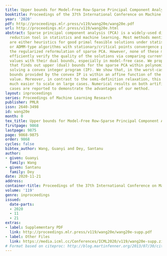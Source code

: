 ```yaml
---
title: Upper bounds for Model-Free Row-Sparse Principal Component Analysis
booktitle: Proceedings of the 37th International Conference on Machine Learning
year: '2020'
pdf: http://proceedings.mlr.press/v119/wang20e/wang20e.pdf
url: http://proceedings.mlr.press/v119/wang20e.html
abstract: Sparse principal component analysis (PCA) is a widely-used dimensionality
  reduction tool in statistics and machine learning. Most methods mentioned in literature
  are either heuristics for good primal feasible solutions under statistical assumptions
  or ADMM-type algorithms with stationary/critical points convergence property for
  the regularized reformulation of sparse PCA. However, none of these methods can
  efficiently verify the quality of the solutions via comparing current objective
  values with their dual bounds, especially in model-free case. We propose a new framework
  that finds out upper (dual) bounds for the sparse PCA within polynomial time via
  solving a convex integer program (IP). We show that, in the worst-case, the dual
  bounds provided by the convex IP is within an affine function of the global optimal
  value. Moreover, in contrast to the semi-definition relaxation, this framework is
  much easier to scale on large cases. Numerical results on both artificial and real
  cases are reported to demonstrate the advantages of our method.
layout: inproceedings
series: Proceedings of Machine Learning Research
publisher: PMLR
issn: 2640-3498
id: wang20e
month: 0
tex_title: Upper bounds for Model-Free Row-Sparse Principal Component Analysis
firstpage: 9868
lastpage: 9875
page: 9868-9875
order: 9868
cycles: false
bibtex_author: Wang, Guanyi and Dey, Santanu
author:
- given: Guanyi
  family: Wang
- given: Santanu
  family: Dey
date: 2020-11-21
address: 
container-title: Proceedings of the 37th International Conference on Machine Learning
volume: '119'
genre: inproceedings
issued:
  date-parts:
  - 2020
  - 11
  - 21
extras:
- label: Supplementary PDF
  link: http://proceedings.mlr.press/v119/wang20e/wang20e-supp.pdf
- label: Other Files
  link: https://media.icml.cc/Conferences/ICML2020/v119/wang20e-supp.zip
# Format based on citeproc: http://blog.martinfenner.org/2013/07/30/citeproc-yaml-for-bibliographies/
---
```

